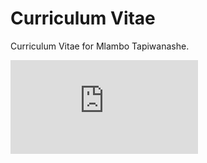 # Curriculum Vitae
Curriculum Vitae for Mlambo Tapiwanashe.

![CV Image](https://raw.githubusercontent.com/tapiwamla/cv/main/Tapiwanashe_Mlambo_CV.pdf)

